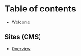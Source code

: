 # Table of contents

* [Welcome](README.md)

## Sites \(CMS\) <a id="sites"></a>

* [Overview](overview.md)

